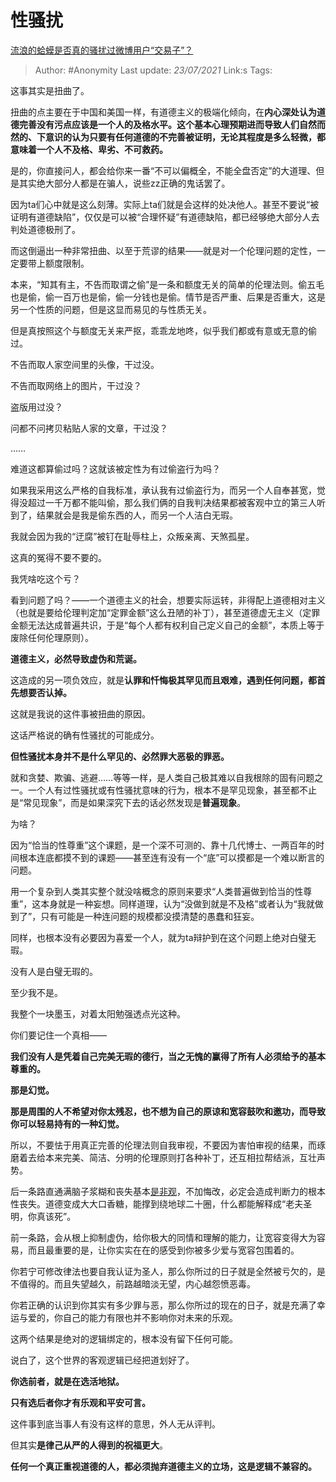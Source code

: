 # 性骚扰
[流浪的蛤蟆是否真的骚扰过微博用户“交易子”？](https://www.zhihu.com/question/438295405/answer/1671537986)

> Author: #Anonymity
> Last update: *23/07/2021* 
> Link:s
> Tags:    


这事其实是扭曲了。

扭曲的点主要在于中国和美国一样，有道德主义的极端化倾向，在**内心深处认为道德完善没有污点应该是一个人的及格水平。这个基本心理预期进而导致人们自然而然的、下意识的认为只要有任何道德的不完善被证明，无论其程度是多么轻微，都意味着一个人不及格、卑劣、不可救药。**

是的，你直接问人，都会给你来一番“不可以偏概全，不能全盘否定”的大道理、但是其实绝大部分人都是在骗人，说些zz正确的鬼话罢了。

因为ta们心中就是这么刻薄。实际上ta们就是会这样的处决他人。甚至不要说“被证明有道德缺陷”，仅仅是可以被“合理怀疑”有道德缺陷，都已经够绝大部分人去判处道德极刑了。

而这倒逼出一种非常扭曲、以至于荒谬的结果——就是对一个伦理问题的定性，一定要带上额度限制。

本来，“知其有主，不告而取谓之偷”是一条和额度无关的简单的伦理法则。偷五毛也是偷，偷一百万也是偷，偷一分钱也是偷。情节是否严重、后果是否重大，这是另一个性质的问题，但是这显而易见的与性质无关。

但是真按照这个与额度无关来严抠，乖乖龙地咚，似乎我们都或有意或无意的偷过。

不告而取人家空间里的头像，干过没。

不告而取网络上的图片，干过没？

盗版用过没？

问都不问拷贝粘贴人家的文章，干过没？

……

难道这都算偷过吗？这就该被定性为有过偷盗行为吗？

如果我采用这么严格的自我标准，承认我有过偷盗行为，而另一个人自奉甚宽，觉得没超过一千万都不能叫偷，那么我们俩的自我判决结果都被客观中立的第三人听到了，结果就会是我是偷东西的人，而另一个人洁白无瑕。

我就会因为我的“迂腐”被钉在耻辱柱上，众叛亲离、天煞孤星。

这真的冤得不要不要的。

我凭啥吃这个亏？

看到问题了吗？——一个道德主义的社会，想要实际运转，非得配上道德相对主义（也就是要给伦理判定加“定罪金额”这么丑陋的补丁），甚至道德虚无主义（定罪金额无法达成普遍共识，于是“每个人都有权利自己定义自己的金额”，本质上等于废除任何伦理原则）。

**道德主义，必然导致虚伪和荒诞。**

这造成的另一项负效应，就是**认罪和忏悔极其罕见而且艰难，遇到任何问题，都首先想要否认掉。**

这就是我说的这件事被扭曲的原因。

这话严格说的确有性骚扰的可能成分。

**但性骚扰本身并不是什么罕见的、必然罪大恶极的罪恶。**

就和贪婪、欺骗、逃避……等等一样，是人类自己极其难以自我根除的固有问题之一。一个人有过性骚扰或有性骚扰意味的行为，根本不是罕见现象，甚至都不止是“常见现象”，而是如果深究下去的话必然发现是**普遍现象**。

为啥？

因为“恰当的性尊重”这个课题，是一个深不可测的、靠十几代博士、一两百年的时间根本连底都摸不到的课题——甚至连有没有一个“底”可以摸都是一个难以断言的问题。

用一个复杂到人类其实整个就没啥概念的原则来要求“人类普遍做到恰当的性尊重”，这本身就是一种妄想。同样道理，认为“没做到就是不及格”或者认为“我就做到了”，只有可能是一种连问题的规模都没摸清楚的愚蠢和狂妄。

同样，也根本没有必要因为喜爱一个人，就为ta辩护到在这个问题上绝对白璧无瑕。

没有人是白璧无瑕的。

至少我不是。

我整个一块墨玉，对着太阳勉强透点光这种。

你们要记住一个真相——

**我们没有人是凭着自己完美无瑕的德行，当之无愧的赢得了所有人必须给予的基本尊重的。**

**那是幻觉。**

**那是周围的人不希望对你太残忍，也不想为自己的原谅和宽容鼓吹和邀功，而导致你可以轻易持有的一种幻觉。**

所以，不要怯于用真正完善的伦理法则自我审视，不要因为害怕审视的结果，而琢磨着去给本来完美、简洁、分明的伦理原则打各种补丁，还互相拉帮结派，互壮声势。

后一条路直通满脑子浆糊和丧失基本[是非观](https://www.zhihu.com/search?q=%E6%98%AF%E9%9D%9E%E8%A7%82&search_source=Entity&hybrid_search_source=Entity&hybrid_search_extra=%7B%22sourceType%22%3A%22answer%22%2C%22sourceId%22%3A1671537986%7D)，不加悔改，必定会造成判断力的根本性丧失。道德变成大大口香糖，能撑到绕地球二十圈，什么都能解释成“老夫圣明，你真该死”。

前一条路，会从根上抑制虚伪，给你极大的同情和理解的能力，让宽容变得大为容易，而且最重要的是，让你实实在在的感受到你被多少爱与宽容包围着的。

你若宁可修改律法也要自我认证为圣人，那么你所过的日子就是全然被亏欠的，是不值得的。而且失望越久，前路越暗淡无望，内心越怨愤恶毒。

你若正确的认识到你其实有多少罪与恶，那么你所过的现在的日子，就是充满了幸运与爱的，你自己的能力有限也并不影响你对未来的乐观。

这两个结果是绝对的逻辑绑定的，根本没有留下任何可能。

说白了，这个世界的客观逻辑已经把道划好了。

**你选前者，就是在选活地狱。**

**只有选后者你才有乐观和平安可言。**

这件事到底当事人有没有这样的意思，外人无从评判。

但其实**是律己从严的人得到的祝福更大**。

  

**任何一个真正重视道德的人，都必须抛弃道德主义的立场，这是逻辑不兼容的。**